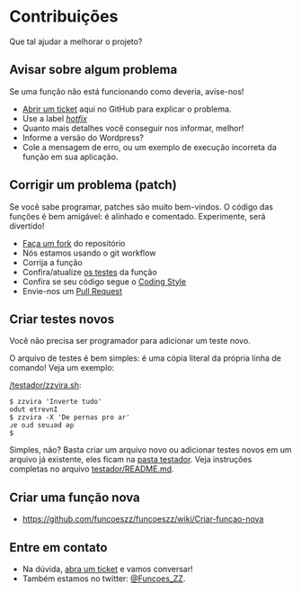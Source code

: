 # Contribuições

Que tal ajudar a melhorar o projeto?

## Avisar sobre algum problema

Se uma função não está funcionando como deveria, avise-nos!

* [Abrir um ticket](https://github.com/snddigitall/bf-toolkit/issues/new) aqui no GitHub para explicar o problema.
* Use a label _[hotfix](https://github.com/snddigitall/bf-toolkit/labels/HOTFIX)_
* Quanto mais detalhes você conseguir nos informar, melhor!
* Informe a versão do Wordpress?
* Cole a mensagem de erro, ou um exemplo de execução incorreta da função em sua aplicação.

## Corrigir um problema (patch)

Se você sabe programar, patches são muito bem-vindos.
O código das funções é bem amigável: é alinhado e comentado.
Experimente, será divertido!

* [Faça um fork](https://help.github.com/articles/fork-a-repo/) do repositório
* Nós estamos usando o git workflow 
* Corrija a função
* Confira/atualize [os testes](https://github.com/funcoeszz/funcoeszz/tree/master/testador) da função
* Confira se seu código segue o [Coding Style](https://github.com/funcoeszz/funcoeszz/wiki/Coding-Style)
* Envie-nos um [Pull Request](https://help.github.com/articles/using-pull-requests/)

## Criar testes novos

Você não precisa ser programador para adicionar um teste novo.

O arquivo de testes é bem simples: é uma cópia literal da própria linha de comando! Veja um exemplo:

[/testador/zzvira.sh](https://github.com/funcoeszz/funcoeszz/tree/master/testador/zzvira.sh):

```
$ zzvira 'Inverte tudo'
odut etrevnI
$ zzvira -X 'De pernas pro ar'
ɹɐ oɹd sɐuɹǝd ǝp
$
```

Simples, não? Basta criar um arquivo novo ou adicionar testes novos em um arquivo já existente, eles ficam na [pasta testador](https://github.com/funcoeszz/funcoeszz/tree/master/testador).
 Veja instruções completas no arquivo [testador/README.md](https://github.com/funcoeszz/funcoeszz/blob/master/testador/README.md).

## Criar uma função nova

* https://github.com/funcoeszz/funcoeszz/wiki/Criar-funcao-nova

## Entre em contato

* Na dúvida, [abra um ticket](https://github.com/funcoeszz/funcoeszz/issues/new) e vamos conversar!
* Também estamos no twitter: [@Funcoes_ZZ](https://twitter.com/Funcoes_ZZ).

